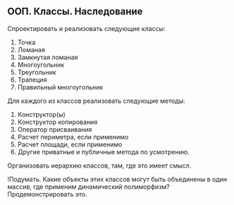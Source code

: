 ## ООП. Классы. Наследование


Спроектировать и реализовать следующие классы:
1) Точка
2) Ломаная
3) Замкнутая ломаная
4) Многоугольник
5) Треугольник
6) Трапеция
7) Правильный многоугольник


Для каждого из классов реализовать следующие методы:
1) Конструктор(ы)
2) Конструктор копирования
3) Оператор присваивания
4) Расчет периметра, если применимо
5) Расчет площади, если применимо
6) Другие приватные и публичные метода по усмотрению.


Организовать иерархию классов, там, где это имеет смысл.


!Подумать. Какие объекты этих классов могут быть объединены в один массив, где
применим динамический полиморфизм? Продемонстрировать это.